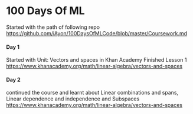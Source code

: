 # 100 Days Of ML


Started with the path of following repo
https://github.com/iAyon/100DaysOfMLCode/blob/master/Coursework.md

#### Day 1

Started with Unit: Vectors and spaces in Khan Academy
Finished Lesson 1 
https://www.khanacademy.org/math/linear-algebra/vectors-and-spaces


#### Day 2

continued the course and learnt about Linear combinations and spans, Linear dependence and independence and Subspaces
https://www.khanacademy.org/math/linear-algebra/vectors-and-spaces
